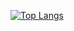 
<!--
[![Amar's GitHub stats](https://github-readme-stats.vercel.app/api?username=git-Amarjeet)](https://github.com/git-Amarjeet/github-readme-stats)
-->

[![Top Langs](https://github-readme-stats.vercel.app/api/top-langs/?username=git-Amarjeet&layout=compact)](https://github.com/git-Amarjeet/github-readme-stats)

<!--
### Hi there 👋

**git-Amarjeet/git-Amarjeet** is a ✨ _special_ ✨ repository because its `README.md` (this file) appears on your GitHub profile.

Here are some ideas to get you started:

- 🔭 I’m currently working on ...
- 🌱 I’m currently learning ...
- 👯 I’m looking to collaborate on ...
- 🤔 I’m looking for help with ...
- 💬 Ask me about ...
- 📫 How to reach me: ...
- 😄 Pronouns: ...
- ⚡ Fun fact: ...
-->
